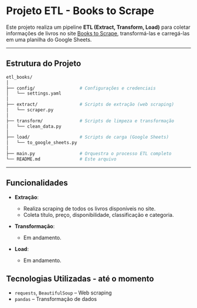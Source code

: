 # Projeto ETL - Books to Scrape

Este projeto realiza um pipeline **ETL (Extract, Transform, Load)** para coletar informações de livros no site [Books to Scrape](https://books.toscrape.com), transformá-las e carregá-las em uma planilha do Google Sheets.

---

## Estrutura do Projeto

```bash
etl_books/
│
├── config/                 # Configurações e credenciais
│   └── settings.yaml
│
├── extract/                # Scripts de extração (web scraping)
│   └── scraper.py
│
├── transform/              # Scripts de limpeza e transformação
│   └── clean_data.py
│
├── load/                   # Scripts de carga (Google Sheets)
│   └── to_google_sheets.py
│
├── main.py                 # Orquestra o processo ETL completo
└── README.md               # Este arquivo
```

---

## Funcionalidades

* **Extração**:

  * Realiza scraping de todos os livros disponíveis no site.
  * Coleta título, preço, disponibilidade, classificação e categoria.

* **Transformação**:

  * Em andamento.

* **Load**:

  * Em andamento.

## Tecnologias Utilizadas - até o momento

* `requests`, `BeautifulSoup` – Web scraping
* `pandas` – Transformação de dados
